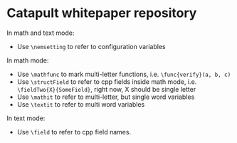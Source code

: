 Catapult whitepaper repository
==============================

In math and text mode:
 * Use `\nemsetting` to refer to configuration variables

In math mode:
 * Use `\mathfunc` to mark multi-letter functions, i.e. `\func{verify}(a, b, c)`
 * Use `\structField` to refer to cpp fields inside math mode, i.e. `\fieldTwo{X}{SomeField}`, right now, X should be single letter
 * Use `\mathit` to refer to multi-letter, but single word variables
 * Use `\textit` to refer to multi word variables

In text mode:
 * Use `\field` to refer to cpp field names.
